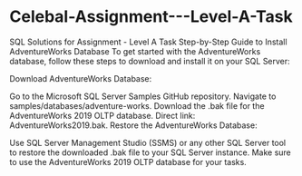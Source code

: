 # Celebal-Assignment---Level-A-Task
SQL Solutions for Assignment - Level A Task
Step-by-Step Guide to Install AdventureWorks Database
To get started with the AdventureWorks database, follow these steps to download and install it on your SQL Server:

Download AdventureWorks Database:

Go to the Microsoft SQL Server Samples GitHub repository.
Navigate to samples/databases/adventure-works.
Download the .bak file for the AdventureWorks 2019 OLTP database. Direct link: AdventureWorks2019.bak.
Restore the AdventureWorks Database:

Use SQL Server Management Studio (SSMS) or any other SQL Server tool to restore the downloaded .bak file to your SQL Server instance.
Make sure to use the AdventureWorks 2019 OLTP database for your tasks.
